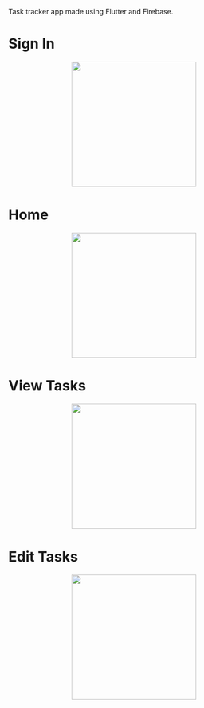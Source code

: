 Task tracker app made using Flutter and Firebase.

# Sign In
<p align="center">
<img src="https://user-images.githubusercontent.com/60348727/109423449-69efe580-7a1a-11eb-9009-3271a019db25.jpg" width="250">
</p>

# Home
<p align="center">
<img src="https://user-images.githubusercontent.com/60348727/109423476-85f38700-7a1a-11eb-8d69-86166683088d.jpg" width="250">
</p>

# View Tasks
<p align="center">
<img src="https://user-images.githubusercontent.com/60348727/109423488-9441a300-7a1a-11eb-849c-3b583c3d5f7e.jpg" width="250">
</p>

# Edit Tasks
<p align="center">
<img src="https://user-images.githubusercontent.com/60348727/109423500-9d327480-7a1a-11eb-9253-a12e492a8bf4.jpg" width="250">
</p>
